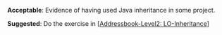 <panel type="danger" header="`W5.3a` Can explain the meaning of inheritance :star:" expanded no-close>
  <include src="../../book/oopDesign/inheritance/what/embed-inOtherContext.md" boilerplate />

<!-- TODO: add evidence -->

</panel>

<!-- ==================================================================================================== -->

<panel type="danger" header="`W5.3b` Can implement inheritance :star:" expanded no-close>
  <include src="../../book/oopImplementation/inheritance/embed-inOtherContext.md" boilerplate />
  <panel header="{{glyphicon_folder_close}} Evidence" expanded>

**Acceptable**: Evidence of having used Java inheritance in some project.

**Suggested**: Do the exercise in [[Addressbook-Level2: LO-Inheritance]({{module_org}}/addressbook-level2/blob/master/doc/LearningOutcomes.md#use-inheritance-to-achieve-code-reuse-lo-inheritance)]

<include src="submission.md" />

  </panel>
</panel>
